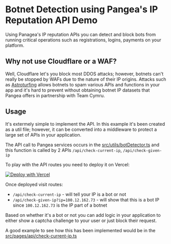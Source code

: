 # Botnet Detection using Pangea's IP Reputation API Demo

Using Panagea's IP reputation APIs you can detect and block bots from running critical operations such as registrations, logins, payments on your platform.

## Why not use Cloudflare or a WAF?
Well, Cloudflare let's you block most DDOS attacks; however, botnets can't really be stopped by WAFs due to the nature of their IP origins. Attacks such as [Astroturfing](https://en.wikipedia.org/wiki/Astroturfing) allows botnets to spam various APIs and functions in your app and it's hard to prevent without obtaining botnet IP datasets that Pangea offers in partnership with Team Cymru.

## Usage
It's extermely simple to implement the API. In this example it's been created as a util file; however, it can be converted into a middleware to protect a large set of APIs in your application.

The API call to Pangea services occurs in the [src/utils/botDetector.ts](./src/utils/botDetector.ts) and this function is called by 2 APIs `/api/check-current-ip`, `/api/check-given-ip`

To play with the API routes you need to deploy it on Vercel:

[![Deploy with Vercel](https://vercel.com/button)](https://vercel.com/new/clone?repository-url=https%3A%2F%2Fgithub.com%2Fsnpranav%2Fpangea-bot-detection-demo&env=PANGEA_TOKEN,PANGEA_DOMAIN&envDescription=API%20Keys%20can%20be%20obtained%20from%20pangea.cloud%20and%20will%20be%20used%20to%20call%20the%20IP%20intel%20API&envLink=https%3A%2F%2Fconsole.pangea.cloud%2Fservice%2Fip-intel&project-name=with-pangea-bot-detection-demo&repository-name=with-pangea-bot-detection-demo)

Once deployed visit routes:

- `/api/check-current-ip` - will tell your IP is a bot or not
- `/api/check-given-ip?ip=100.12.162.73` - will show that this is a bot IP since `100.12.162.73` is the IP part of a botnet

Based on whether it's a bot or not you can add logic in your application to either show a captcha challenge to your user or just block their request.

A good example to see how this has been implemented would be in the [src/pages/api/check-current-ip.ts](./src/pages/api/check-current-ip.ts)
